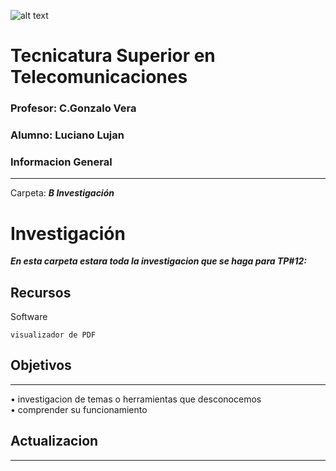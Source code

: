![alt text](/Recursos/visuales/caratula.png)
# Tecnicatura Superior en Telecomunicaciones
### Profesor: C.Gonzalo Vera   
### Alumno: Luciano Lujan

### Informacion General
***
Carpeta: ***B Investigación***
# Investigación

***En esta carpeta estara toda la investigacion que se haga para TP#12:***





## Recursos
Software 
```
visualizador de PDF

```
## Objetivos
***
• investigacion de temas o herramientas que desconocemos  
• comprender su funcionamiento 

## Actualizacion
***